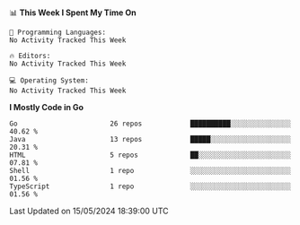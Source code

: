 <!--START_SECTION:waka-->
📊 **This Week I Spent My Time On** 

```text
💬 Programming Languages: 
No Activity Tracked This Week

🔥 Editors: 
No Activity Tracked This Week

💻 Operating System: 
No Activity Tracked This Week
```

**I Mostly Code in Go** 

```text
Go                       26 repos            ██████████░░░░░░░░░░░░░░░   40.62 % 
Java                     13 repos            █████░░░░░░░░░░░░░░░░░░░░   20.31 % 
HTML                     5 repos             ██░░░░░░░░░░░░░░░░░░░░░░░   07.81 % 
Shell                    1 repo              ░░░░░░░░░░░░░░░░░░░░░░░░░   01.56 % 
TypeScript               1 repo              ░░░░░░░░░░░░░░░░░░░░░░░░░   01.56 % 
```




 Last Updated on 15/05/2024 18:39:00 UTC
<!--END_SECTION:waka-->
